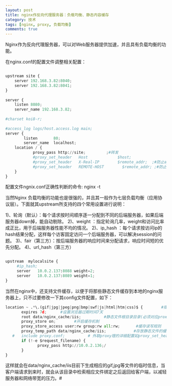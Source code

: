```yaml
---
layout: post
title: nginx作反向代理服务器：负载均衡、静态内容缓存
category: 技术
tags: [nginx, proxy, 负载均衡]
comments: true
---
```



Nginx作为反向代理服务器，可以对Web服务器提供加速，并且具有负载均衡的功能。

<!-- more -->

在nginx.conf的配置文件调整相关配置：

```python

upstream site {
	server 192.168.3.82:8040;
	server 192.168.3.82:8041;
}
 
server {
	listen 8080;
	server_name 192.168.3.82;
 
#charset koi8-r;
 
#access_log logs/host.access.log main;
server {
       	listen       80;
       	server_name  localhost;
	location / {
       		proxy_pass http://site;			;#转发
       		#proxy_set_header   Host             $host;
	       	#proxy_set_header   X-Real-IP        $remote_addr;  ;#防止ajax安全请求问题
	       	#proxy_set_header   REMOTE-HOST        $remote_addr; ;#防止ajax安全请求问题
	} 
}

```

配置文件ngnix.conf正确性判断的命令: nginx -t 


当然Nginx 负载均衡的功能也是很强的，并且其一般作为七层负载均衡（应用协议层）。下面就其upstream所支持的四个常用设置进行说明： 


1)、轮询（默认）：每个请求按时间顺序逐一分配到不同的后端服务器，如果后端服务器down掉，能自动剔除。
2)、weight ：指定轮询几率，weight和访问比率成正比，用于后端服务器性能不均的情况。
2)、ip_hash ：每个请求按访问ip的hash结果分配，这样每个访客固定访问一个后端服务器，可以解决session的问题。
3)、fair（第三方）：按后端服务器的响应时间来分配请求，响应时间短的优先分配。 
4)、url_hash（第三方）

```python

upstream  mylocalsite { 
     #ip_hash; 
     server   10.0.2.137:8088 weight=2;
     server   10.0.2.137:8089 weight=1; 
}

```

当然在nginx中，还支持文件缓存，以便于将那些静态文件缓存到本地的nginx服务器上，只不过要修改一下其config文件配置，如下：


```python
location ~ .*\.(gif|jpg|jpeg|png|bmp|swf|js|html|htm|css)$ {        #指定缓存文件类型
       expires 7d;      #设置浏览器过期时间7天
       root data/nginx_cache/iis;          #静态文件根目录目录(必须对应proxy_temp_path)
       proxy_store on;        #开启缓存机制
       proxy_store_access user:rw group:rw all:rw;       #缓存读写规则
       proxy_temp_path data/nginx_cache/iis;            #存放静态文件的缓存目录
   #   include proxy.conf;          # 外联proxy理的详细配置如proxy_set_header， client_max_body_size .
       if (!-e $request_filename) { 
              proxy_pass http://10.0.2.136;/
       }
}
```

这样就会在data/nginx_cache/iis目前下生成相应的gif,jpg等文件的临时信息，当客户端请求到来时，就会从该目录中检索相应文件绑定之后返回给客户端，以减轻服务器和网络带宽的压力。#







